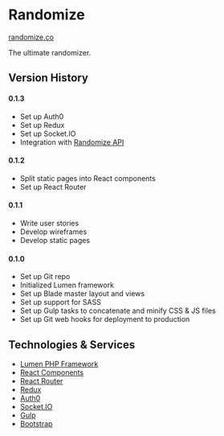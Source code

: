 # Randomize

[randomize.co](https://randomize.co)

The ultimate randomizer. 

## Version History

#### 0.1.3

- Set up Auth0 
- Set up Redux
- Set up Socket.IO 
- Integration with [Randomize API](https://github.com/ga-aluminati/randomize-api)

#### 0.1.2

- Split static pages into React components
- Set up React Router

#### 0.1.1

- Write user stories
- Develop wireframes
- Develop static pages

#### 0.1.0

- Set up Git repo
- Initialized Lumen framework
- Set up Blade master layout and views
- Set up support for SASS 
- Set up Gulp tasks to concatenate and minify CSS & JS files
- Set up Git web hooks for deployment to production

## Technologies & Services

* [Lumen PHP Framework](https://lumen.laravel.com/)
* [React Components](https://facebook.github.io/react/)
* [React Router](https://github.com/reactjs/react-router)
* [Redux](http://redux.js.org/)
* [Auth0](https://auth0.com/)
* [Socket.IO](http://socket.io/)
* [Gulp](http://gulpjs.com/)
* [Bootstrap](http://getbootstrap.com/)

